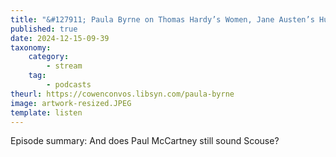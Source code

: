 ```yaml
---
title: "&#127911; Paula Byrne on Thomas Hardy’s Women, Jane Austen’s Humor, and Evelyn Waugh’s Warmth"
published: true
date: 2024-12-15-09-39
taxonomy:
    category:
        - stream
    tag:
        - podcasts
theurl: https://cowenconvos.libsyn.com/paula-byrne
image: artwork-resized.JPEG
template: listen
---
```


Episode summary: And does Paul McCartney still sound Scouse?
